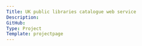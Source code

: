 ```yaml
---
Title: UK public libraries catalogue web service
Description: 
GitHub: 
Type: Project
Template: projectpage
---
```

